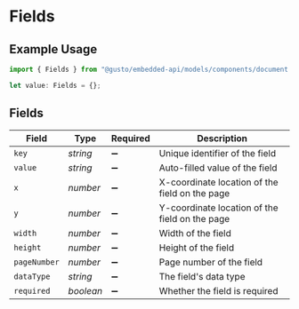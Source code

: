# Fields

## Example Usage

```typescript
import { Fields } from "@gusto/embedded-api/models/components/document.js";

let value: Fields = {};
```

## Fields

| Field                                          | Type                                           | Required                                       | Description                                    |
| ---------------------------------------------- | ---------------------------------------------- | ---------------------------------------------- | ---------------------------------------------- |
| `key`                                          | *string*                                       | :heavy_minus_sign:                             | Unique identifier of the field                 |
| `value`                                        | *string*                                       | :heavy_minus_sign:                             | Auto-filled value of the field                 |
| `x`                                            | *number*                                       | :heavy_minus_sign:                             | X-coordinate location of the field on the page |
| `y`                                            | *number*                                       | :heavy_minus_sign:                             | Y-coordinate location of the field on the page |
| `width`                                        | *number*                                       | :heavy_minus_sign:                             | Width of the field                             |
| `height`                                       | *number*                                       | :heavy_minus_sign:                             | Height of the field                            |
| `pageNumber`                                   | *number*                                       | :heavy_minus_sign:                             | Page number of the field                       |
| `dataType`                                     | *string*                                       | :heavy_minus_sign:                             | The field's data type                          |
| `required`                                     | *boolean*                                      | :heavy_minus_sign:                             | Whether the field is required                  |